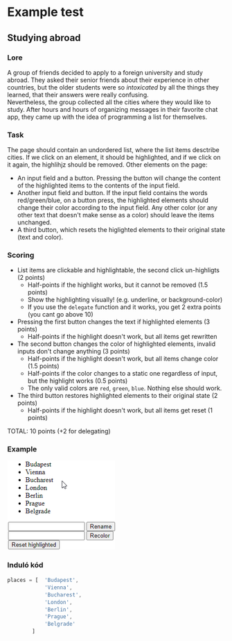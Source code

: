 # Example test
## Studying abroad
### Lore
A group of friends decided to apply to a foreign university and study abroad. They asked their senior friends about their experience in other countries, but the older students were so *intoxicated* by all the things they learned, that their answers were really confusing.<br>
Nevertheless, the group collected all the cities where they would like to study. After hours and hours of organizing messages in their favorite chat app, they came up with the idea of programming a list for themselves.
### Task
The page should contain an undordered list, where the list items desctribe cities. If we click on an element, it should be highlighted, and if we click on it again, the highlihjz should be removed. Other elements on the page:
- An input field and a button. Pressing the button will change the content of the highlighted items to the contents of the input field.
- Another input field and button. If the input field contains the words red/green/blue, on a button press, the highlighted elements should change their color according to the input field. Any other color (or any other text that doesn't make sense as a color) should leave the items unchanged.
- A third button, which resets the higlighted elements to their original state (text and color).

### Scoring

- List items are clickable and highlightable, the second click un-highligts (2 points)
    - Half-points if the highlight works, but it cannot be removed (1.5 points)
    - Show the highlighting visually! (e.g. underline, or background-color)
    - If you use the `delegate` function and it works, you get 2 extra points (you cant go above 10)
- Pressing the first button changes the text if highlighted elements (3 points)
    - Half-points if the highlight doesn't work, but all items get rewritten 
- The second button changes the color of highlighted elements, invalid inputs don't change anything (3 points)
    - Half-points if the highlight doesn't work, but all items change color (1.5 points)
    - Half-points if the color changes to a static one regardless of input, but the highlight works (0.5 points)
    - The only valid colors are `red`, `green`, `blue`. Nothing else should work.
- The third button restores highlighted elements to their original state (2 points)
    - Half-points if the highlight doesn't work, but all items get reset (1 points)

TOTAL: 10 points (+2 for delegating)

### Example

![](example.png)

### Induló kód
```javascript
places = [  'Budapest',
            'Vienna',
            'Bucharest',
            'London',
            'Berlin',
            'Prague',
            'Belgrade'
        ]
```